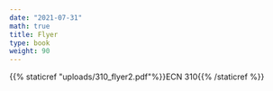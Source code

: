 ```yaml
---
date: "2021-07-31"
math: true
title: Flyer
type: book
weight: 90
---
```



{{% staticref "uploads/310_flyer2.pdf"%}}ECN 310{{% /staticref %}}
